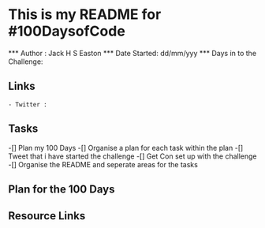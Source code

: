 # This is my README for #100DaysofCode

*** Author : Jack H S Easton
*** Date Started: dd/mm/yyy
*** Days in to the Challenge:

## Links
    - Twitter :


## Tasks

-[] Plan my 100 Days
-[] Organise a plan for each task within the plan
-[] Tweet that i have started the challenge
-[] Get Con set up with the challenge 
-[] Organise the README and seperate areas for the tasks 

## Plan for the 100 Days 


## Resource Links

